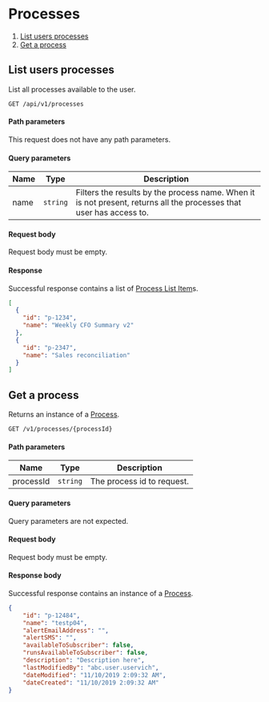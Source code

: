 # Processes

1. [List users processes](#list-users-processes)
2. [Get a process](#get-a-process)

## List users processes

List all processes available to the user.

```apacheconfig
GET /api/v1/processes
```

#### Path parameters

This request does not have any path parameters.

#### Query parameters

| Name | Type |Description |
| ------------- |------------- | -------------|
|name|`string`|Filters the results by the process name. When it is not present, returns all the processes that user has access to. |

#### Request body
Request body must be empty.

#### Response

Successful response contains a list of [Process List Item](./schemas.md/#process-list-item)s.

```json
[
  {
    "id": "p-1234",
    "name": "Weekly CFO Summary v2"
  },
  {
    "id": "p-2347",
    "name": "Sales reconciliation"
  }
]
```

## Get a process

Returns an instance of a [Process](./schemas.md/#process).

```apacheconfig
GET /v1/processes/{processId}
```

#### Path parameters

| Name | Type | Description |
| ------------- |------------- | -------------|
| processId | `string` | The process id to request. |


#### Query parameters
Query parameters are not expected.

#### Request body
Request body must be empty.

#### Response body
Successful response contains an instance of a [Process](./schemas.md/#process).

```json
{
    "id": "p-12484",
    "name": "testp04",
    "alertEmailAddress": "",
    "alertSMS": "",
    "availableToSubscriber": false,
    "runsAvailableToSubscriber": false,
    "description": "Description here",
    "lastModifiedBy": "abc.user.uservich",
    "dateModified": "11/10/2019 2:09:32 AM",
    "dateCreated": "11/10/2019 2:09:32 AM"
}
```